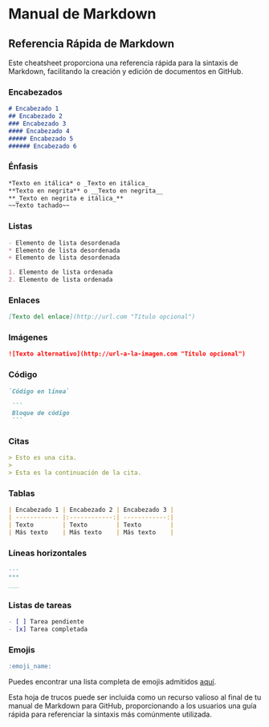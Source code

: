 # Manual de Markdown

## Referencia Rápida de Markdown

Este cheatsheet proporciona una referencia rápida para la sintaxis de Markdown, facilitando la creación y edición de documentos en GitHub.

### Encabezados

```markdown
# Encabezado 1
## Encabezado 2
### Encabezado 3
#### Encabezado 4
##### Encabezado 5
###### Encabezado 6
```

### Énfasis

```markdown
*Texto en itálica* o _Texto en itálica_
**Texto en negrita** o __Texto en negrita__
**_Texto en negrita e itálica_**
~~Texto tachado~~
```

### Listas

```markdown
- Elemento de lista desordenada
* Elemento de lista desordenada
+ Elemento de lista desordenada

1. Elemento de lista ordenada
2. Elemento de lista ordenada
```

### Enlaces

```markdown
[Texto del enlace](http://url.com "Título opcional")
```

### Imágenes

```markdown
![Texto alternativo](http://url-a-la-imagen.com "Título opcional")
```

### Código

```markdown
`Código en línea`
```

~~~markdown
 ```
 Bloque de código
 ```
~~~

### Citas

```markdown
> Esto es una cita.
> 
> Esta es la continuación de la cita.
```

### Tablas

```markdown
| Encabezado 1 | Encabezado 2 | Encabezado 3 |
| ------------ |:------------:| ------------:|
| Texto        | Texto        | Texto        |
| Más texto    | Más texto    | Más texto    |
```

### Líneas horizontales

```markdown
---
***
___
```

### Listas de tareas

```markdown
- [ ] Tarea pendiente
- [x] Tarea completada
```

### Emojis

```markdown
:emoji_name:
```

Puedes encontrar una lista completa de emojis admitidos [aquí](https://github.com/ikatyang/emoji-cheat-sheet).

Esta hoja de trucos puede ser incluida como un recurso valioso al final de tu manual de Markdown para GitHub, proporcionando a los usuarios una guía rápida para referenciar la sintaxis más comúnmente utilizada.